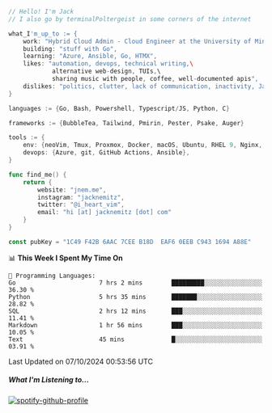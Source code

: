 ```go
// Hello! I'm Jack
// I also go by terminalPoltergeist in some corners of the internet

what_I'm_up_to := {
    work: "Hybrid Cloud Admin - Cloud Engineer at the University of Minnesota",
    building: "stuff with Go",
    learning: "Azure, Ansible, Go, HTMX",
    likes: "automation, devops, technical writing,\
            alternative web-design, TUIs,\
            sharing music with people, coffee, well-documented apis",
    dislikes: "politics, clutter, lack of communication, inactivity, Java",
}

languages := {Go, Bash, Powershell, Typescript/JS, Python, C}

frameworks := {BubbleTea, Tailwind, Pmirin, Pester, Psake, Auger}

tools := {
    env: {neoVim, Tmux, Proxmox, Docker, macOS, Ubuntu, RHEL 9, Nginx, DigitalOcean, Cloudflare},
    devops: {Azure, git, GitHub Actions, Ansible},
}

func find_me() {
    return {
        website: "jnem.me",
        instagram: "jacknemitz",
        twitter: "@i_heart_vim",
        email: "hi [at] jacknemitz [dot] com"
    }
}

const pubKey = "1C49 F42B 6AAC 7CEE B18D  EAF6 0EEB C943 1694 A88E"
```

<!--START_SECTION:waka-->
📊 **This Week I Spent My Time On** 

```text
💬 Programming Languages: 
Go                       7 hrs 2 mins        █████████░░░░░░░░░░░░░░░░   36.30 % 
Python                   5 hrs 35 mins       ███████░░░░░░░░░░░░░░░░░░   28.82 % 
SQL                      2 hrs 12 mins       ███░░░░░░░░░░░░░░░░░░░░░░   11.41 % 
Markdown                 1 hr 56 mins        ███░░░░░░░░░░░░░░░░░░░░░░   10.05 % 
Text                     45 mins             █░░░░░░░░░░░░░░░░░░░░░░░░   03.91 % 
```


 Last Updated on 07/10/2024 00:53:56 UTC
<!--END_SECTION:waka-->

##### What I'm Listening to...

[![spotify-github-profile](https://jnem.me/listening-item?maxAge=2592000)](https://jnem.me/listening)
